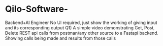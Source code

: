 # Qilo-Software-
Backend+AI Engineer No UI required, just show the working of giving input and its corresponding output   Q1) A simple video demonstrating Get, Post, Delete REST api calls from postman/any other source to a Fastapi backend. Showing calls being made and results from those calls
